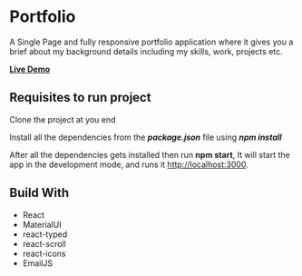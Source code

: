 # Portfolio 

A Single Page and fully responsive portfolio application where it gives you a brief about my background details including my skills, work, projects etc.

**[Live Demo](https://venkteshsoma.netlify.app/)**

## Requisites to run project

Clone the project at you end

Install all the dependencies from the ***package.json*** file using ***npm install***

After all the dependencies gets installed then run **npm start**, It will start the app in the development mode, and runs it [http://localhost:3000](http://localhost:3000).

## Build With
* React
* MaterialUI
* react-typed
* react-scroll
* react-icons
* EmailJS


